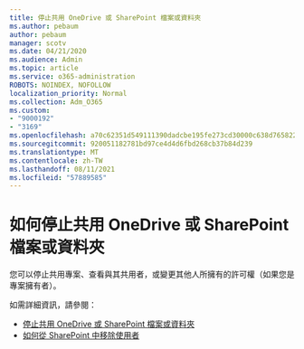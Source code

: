 ```yaml
---
title: 停止共用 OneDrive 或 SharePoint 檔案或資料夾
ms.author: pebaum
author: pebaum
manager: scotv
ms.date: 04/21/2020
ms.audience: Admin
ms.topic: article
ms.service: o365-administration
ROBOTS: NOINDEX, NOFOLLOW
localization_priority: Normal
ms.collection: Adm_O365
ms.custom:
- "9000192"
- "3169"
ms.openlocfilehash: a70c62351d549111390dadcbe195fe273cd30000c638d765822e43d0ccd07dbe
ms.sourcegitcommit: 920051182781bd97ce4d4d6fbd268cb37b84d239
ms.translationtype: MT
ms.contentlocale: zh-TW
ms.lasthandoff: 08/11/2021
ms.locfileid: "57889585"
---
```

# <a name="how-to-stop-sharing-onedrive-or-sharepoint-files-or-folders"></a>如何停止共用 OneDrive 或 SharePoint 檔案或資料夾

您可以停止共用專案、查看與其共用者，或變更其他人所擁有的許可權（如果您是專案擁有者）。

如需詳細資訊，請參閱： 

- [停止共用 OneDrive 或 SharePoint 檔案或資料夾](https://support.office.com/article/stop-sharing-onedrive-or-sharepoint-files-or-folders-or-change-permissions-0a36470f-d7fe-40a0-bd74-0ac6c1e13323)
- [如何從 SharePoint 中移除使用者](https://docs.microsoft.com/sharepoint/remove-users)